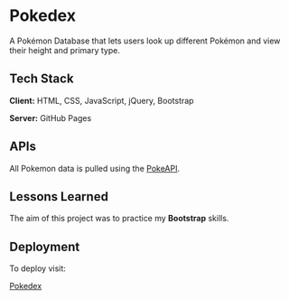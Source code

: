 # Pokedex

A Pokémon Database that lets users look up different Pokémon and view their height and primary type.

## Tech Stack

**Client:** HTML, CSS, JavaScript, jQuery, Bootstrap

**Server:** GitHub Pages

## APIs

All Pokemon data is pulled using the [PokeAPI](https://pokeapi.co/).

## Lessons Learned

The aim of this project was to practice my **Bootstrap** skills.

## Deployment

To deploy visit:

[Pokedex](https://boydiego.github.io/Pokedex/)
